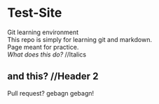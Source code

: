 # Test-Site
Git learning environment\
This repo is simply for learning git and markdown.  
Page meant for practice.  
*What does this do?* //Italics  
## and this? //Header 2
Pull request?
gebagn gebagn!  

